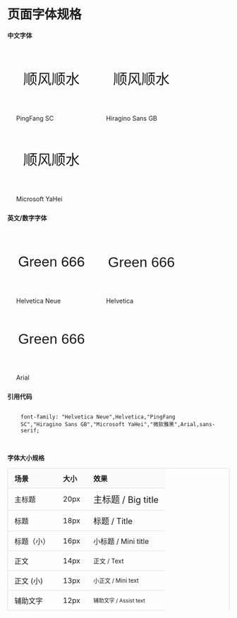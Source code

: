 <style lang='scss' scoped>
    @import '~/components/themes/src/minixs/fly-base.scss';
    .block{
        border:1px solid $fly-four-border-color;
        display:inline-block;
        width:200px;
    }
    .block-primary{
        text-align:center;
        padding:50px 10px;
        font-size:32px;
    }
    .block-second{
        padding:10px 20px;
        border-top:1px solid $fly-four-border-color;
    }
    .ps{
        font-family:'PingFang SC';
    }
    .hsg{
        font-family:'Hiragino Sans GB';
    }
    .my{
        font-family:'Microsoft YaHei';
    }
    .hn{
        font-family:'Helvetica Neue';
    }
    .ha{
        font-family:'Helvetica';
    }
    .al{
        font-family:'Arial';
    }
    code{
        background-color:$fly-four-border-color;
        margin:10px;
        padding:20px;
        display:inline-block;
    }
    table{
    width:100%;
    border:1px solid #dedede;
    border-bottom:0px;
    margin:0px;
    padding:0px;
    border-collapse:collapse;
    th{
        background-color:#fafafa;
    }
    td,th{
        text-align:left;
        border:0px;
        padding:10px 15px;
        box-sizing:border-box;
        border-spacing:0px;
        border-bottom:1px solid #dedede;
    }
}
</style>

<h1>页面字体规格</h1>  

**中文字体**   
<div class='block'>
    <div class='block-primary ps'>
        顺风顺水
    </div>
    <div class='block-second'>
        PingFang SC
    </div>
</div>
<div class='block'>
    <div class='block-primary hsg'>
        顺风顺水
    </div>
    <div class='block-second'>
        Hiragino Sans GB
    </div>
</div>
<div class='block'>
    <div class='block-primary my'>
        顺风顺水
    </div>
    <div class='block-second'>
        Microsoft YaHei
    </div>
</div>
  
**英文/数字字体**  

<div class='block'>
    <div class='block-primary hn'>
        Green 666
    </div>
    <div class='block-second'>
       Helvetica Neue
    </div>
</div>
<div class='block'>
    <div class='block-primary ha'>
        Green 666
    </div>
    <div class='block-second'>
        Helvetica
    </div>
</div>
<div class='block'>
    <div class='block-primary al'>
        Green 666
    </div>
    <div class='block-second'>
       Arial
    </div>
</div>

**引用代码**  
`font-family: "Helvetica Neue",Helvetica,"PingFang SC","Hiragino Sans GB","Microsoft YaHei","微软雅黑",Arial,sans-serif;`

**字体大小规格**  

 场景 | 大小 | 效果
---------|----------|---------
 主标题 | 20px | <span style='font-size:20px'>主标题 / Big title</span>
 标题 | 18px | <span style='font-size:18px'>标题 / Title</span>
 标题（小） | 16px | <span style='font-size:16px'>小标题 / Mini title</span>
 正文 | 14px | <span style='font-size:14px'>正文 / Text</span>
 正文 (小) | 13px | <span style='font-size:13px'>小正文 / Mini text</span>
 辅助文字 | 12px | <span style='font-size:12px'>辅助文字 / Assist text</span>